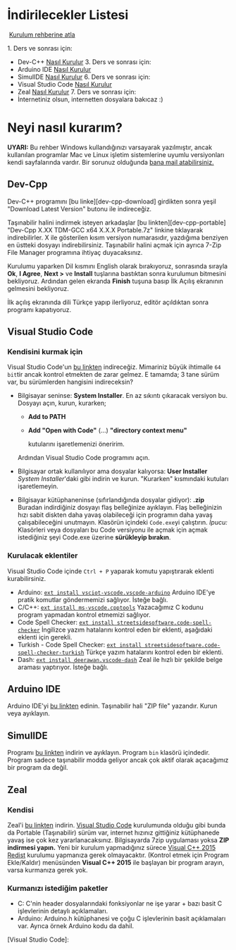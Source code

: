 # İndirilecekler Listesi

​	[Kurulum rehberine atla](#Neyi-nasıl-kurarım)

1\. Ders ve sonrası için:
   - Dev-C++ [Nasıl Kurulur](#Dev-Cpp)
3\. Ders ve sonrası için:
   - Arduino IDE [Nasıl Kurulur](#Arduino-IDE)
   - SimulIDE [Nasıl Kurulur](#SimulIDE)
6\. Ders ve sonrası için:
   - Visual Studio Code [Nasıl Kurulur](#Visual-Studio-Code)
   - Zeal [Nasıl Kurulur](#Zeal)
7\. Ders ve sonrası için:
   - İnternetiniz olsun, internetten dosyalara bakıcaz :)

# Neyi nasıl kurarım?

**UYARI:** Bu rehber Windows kullandığınızı varsayarak yazılmıştır, ancak kullanılan programlar Mac ve Linux işletim sistemlerine uyumlu versiyonları kendi sayfalarında vardır. Bir sorunuz olduğunda [bana mail atabilirsiniz.][mailme]

## Dev-Cpp

Dev-C++ programını [bu linke][dev-cpp-download] girdikten sonra yeşil "Download Latest Version" butonu ile indireceğiz.

Taşınabilir halini indirmek isteyen arkadaşlar [bu linkten][dev-cpp-portable] "Dev-Cpp X.XX TDM-GCC x64 X.X.X Portable.7z" linkine tıklayarak indirebilirler. X ile gösterilen kısım versiyon numarasıdır, yazdığıma benziyen en üstteki dosyayı indirebilirsiniz.
Taşınabilir halini açmak için ayrıca 7-Zip File Manager programına ihtiyaç duyacaksınız.

Kurulumu yaparken Dil kısmını English olarak bırakıyoruz, sonrasında sırayla **Ok**, **I Agree**, **Next >** ve **Install** tuşlarına bastıktan sonra kurulumun bitmesini bekliyoruz. Ardından gelen ekranda **Finish** tuşuna basıp İlk Açılış ekranının gelmesini bekliyoruz.

İlk açılış ekranında dili Türkçe yapıp ilerliyoruz, editör açıldıktan sonra programı kapatıyoruz.

## Visual Studio Code

### Kendisini kurmak için

Visual Studio Code'un [bu linkten][vscode-download] indireceğiz.
Mimariniz büyük ihtimalle `64 bit`tir ancak kontrol etmekten de zarar gelmez.
E tamamda; 3 tane sürüm var, bu sürümlerden hangisini indireceksin?

- Bilgisayar seninse: **System Installer**.
  En az sıkıntı çıkaracak versiyon bu.
  Dosyayı açın, kurun, kurarken; 

  - **Add to PATH**

  - **Add "Open with Code"** (...) **"directory context menu"**

    kutularını işaretlemenizi öneririm.

  Ardından Visual Studio Code programını açın.

- Bilgisayar ortak kullanılıyor ama dosyalar kalıyorsa: **User Installer**
  *System Installer*'daki gibi indirin ve kurun. "Kurarken" kısmındaki kutuları işaretlemeyin.

- Bilgisayar kütüphaneninse (sıfırlandığında dosyalar gidiyor): **.zip**
  Buradan indirdiğiniz dosyayı flaş belleğinize ayıklayın.
  Flaş belleğinizin hızı sabit diskten daha yavaş olabileceği için programın daha yavaş çalışabileceğini unutmayın.
  Klasörün içindeki `Code.exe`yi çalıştırın.
  *İpucu:* Klasörleri veya dosyaları bu Code versiyonu ile açmak için açmak istediğiniz şeyi Code.exe üzerine **sürükleyip bırakın**.

### Kurulacak eklentiler

Visual Studio Code içinde `Ctrl + P` yaparak komutu yapıştırarak eklenti kurabilirsiniz.

- Arduino: [`ext install vsciot-vscode.vscode-arduino`](https://marketplace.visualstudio.com/items?itemName=vsciot-vscode.vscode-arduino) Arduino IDE'ye pratik komutlar göndermemizi sağlıyor. İsteğe bağlı.
- C/C++: [`ext install ms-vscode.cpptools`](https://marketplace.visualstudio.com/items?itemName=ms-vscode.cpptools) Yazacağımız C kodunu program yapmadan kontrol etmemizi sağlıyor.
- Code Spell Checker: [`ext install streetsidesoftware.code-spell-checker`](https://marketplace.visualstudio.com/items?itemName=streetsidesoftware.code-spell-checker) İngilizce yazım hatalarını kontrol eden bir eklenti, aşağıdaki eklenti için gerekli. 
- Turkish - Code Spell Checker: [`ext install streetsidesoftware.code-spell-checker-turkish`](https://marketplace.visualstudio.com/items?itemName=streetsidesoftware.code-spell-checker-turkish) Türkçe yazım hatalarını kontrol eden bir eklenti.
- Dash: [`ext install deerawan.vscode-dash`](https://marketplace.visualstudio.com/items?itemName=deerawan.vscode-dash) Zeal ile hızlı bir şekilde belge araması yaptırıyor. İsteğe bağlı.

## Arduino IDE

Arduino IDE'yi [bu linkten][arduino-download] edinin. Taşınabilir hali "ZIP file" yazandır. Kurun veya ayıklayın.

## SimulIDE

Programı [bu linkten][simulide-download] indirin ve ayıklayın. Program `bin` klasörü içindedir.
Program sadece taşınabilir modda geliyor ancak çok aktif olarak açacağımız bir program da değil.

## Zeal

### Kendisi

Zeal'i [bu linkten][zeal-download] indirin.
[Visual Studio Code](#Visual-Studio-Code) kurulumunda olduğu gibi bunda da Portable (Taşınabilir) sürüm var, internet hızınız gittiğiniz kütüphanede yavaş ise çok kez yararlanacaksınız. Bilgisayarda 7zip uygulaması yoksa **ZIP indirmesi yapın.** Yeni bir kurulum yapmadığınız sürece [Visual C++ 2015 Redist][vcpp13redist] kurulumu yapmanıza gerek olmayacaktır. (Kontrol etmek için Program Ekle/Kaldır) menüsünden **Visual C++ 2015** ile başlayan bir program arayın, varsa kurmanıza gerek yok.

### Kurmanızı istediğim paketler

- C: C'nin header dosyalarındaki fonksiyonlar ne işe yarar + bazı basit C işlevlerinin detaylı açıklamaları.
- Arduino: Arduino.h kütüphanesi ve çoğu C işlevlerinin basit açıklamaları var. Ayrıca örnek Arduino kodu da dahil.



[vscode-download]: https://code.visualstudio.com/download
[mailme]: mailto:arda.aydin@operationsilkscarf.com
[zeal-download]: https://zealdocs.org/download.html
[vcpp13redist]: https://www.microsoft.com/tr-tr/download/details.aspx?id=52685
[simulide-download]: https://www.simulide.com/p/downloads.html
[arduino-download]:https://www.arduino.cc/en/software

[Visual Studio Code]:
